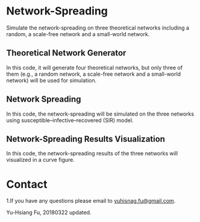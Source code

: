 # Network-Spreading
Simulate the network-spreading on three theoretical networks including a random, a scale-free network and a small-world network.

## Theoretical Network Generator
In this code, it will generate four theoretical networks, but only three of them (e.g., a random network, a scale-free network and a small-world network) will be used for simulation.

## Network Spreading
In this code, the network-spreading will be simulated on the three networks using susceptible–infective–recovered (SIR) model.<br />

## Network-Spreading Results Visualization
In this code, the network-spreading results of the three networks will visualized in a curve figure.<br />

# Contact
1.If you have any questions please email to yuhisnag.fu@gmail.com.<br />

Yu-Hsiang Fu, 20180322 updated.
